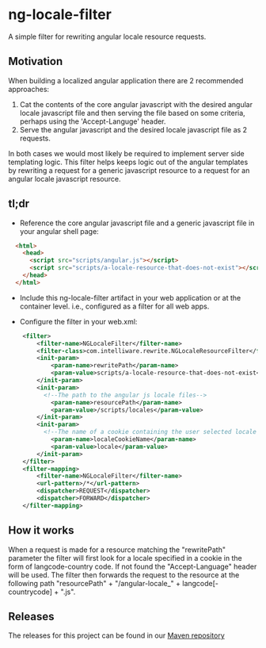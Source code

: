 ng-locale-filter
================

A simple filter for rewriting angular locale resource requests.

Motivation
----------

When building a localized angular application there are 2 recommended approaches:

1. Cat the contents of the core angular javascript with the desired angular locale javascript file and then serving the file based on some criteria, perhaps using the 'Accept-Languge' header.
2. Serve the angular javascript and the desired locale javascript file as 2 requests.

In both cases we would most likely be required to implement server side templating logic.  This filter helps keeps logic out of the angular templates by rewriting a request for a generic javascript resource to a request for an angular locale javascript resource.

tl;dr
------------

- Reference the core angular javascript file and a generic javascript file in your angular shell page:

```html
  <html>
    <head>
      <script src="scripts/angular.js"></script>
      <script src="scripts/a-locale-resource-that-does-not-exist"></script>
    </head>
  </html>
```
- Include this ng-locale-filter artifact in your web application or at the container level.  i.e., configured as a filter for all web apps.

- Configure the filter in your web.xml:

```xml
	<filter>
		<filter-name>NGLocaleFilter</filter-name>
		<filter-class>com.intelliware.rewrite.NGLocaleResourceFilter</filter-class>
		<init-param>
			<param-name>rewritePath</param-name>
			<param-value>scripts/a-locale-resource-that-does-not-exist</param-value>
		</init-param>
		<init-param>
		  <!--The path to the angular js locale files-->
			<param-name>resourcePath</param-name>
			<param-value>/scripts/locales</param-value>
		</init-param>
		<init-param>
		  <!--The name of a cookie containing the user selected locale overriding the "Accept-Language" header-->
			<param-name>localeCookieName</param-name>
			<param-value>locale</param-value>
		</init-param>
	</filter>
	<filter-mapping>
		<filter-name>NGLocaleFilter</filter-name>
		<url-pattern>/*</url-pattern>
		<dispatcher>REQUEST</dispatcher>
		<dispatcher>FORWARD</dispatcher>		
	</filter-mapping>
```
How it works
------------
When a request is made for a resource matching the "rewritePath" parameter the filter will first look for a locale specified in a cookie in the form of langcode-country code.  If not found the "Accept-Language" header will be used.  The filter then forwards the request to the resource at the following path "resourcePath" + "/angular-locale_" + langcode[-countrycode] + ".js".

Releases
--------
The releases for this project can be found in our [Maven repository](http://mvnrepo.intelliware.ca/release/com/intelliware/)
